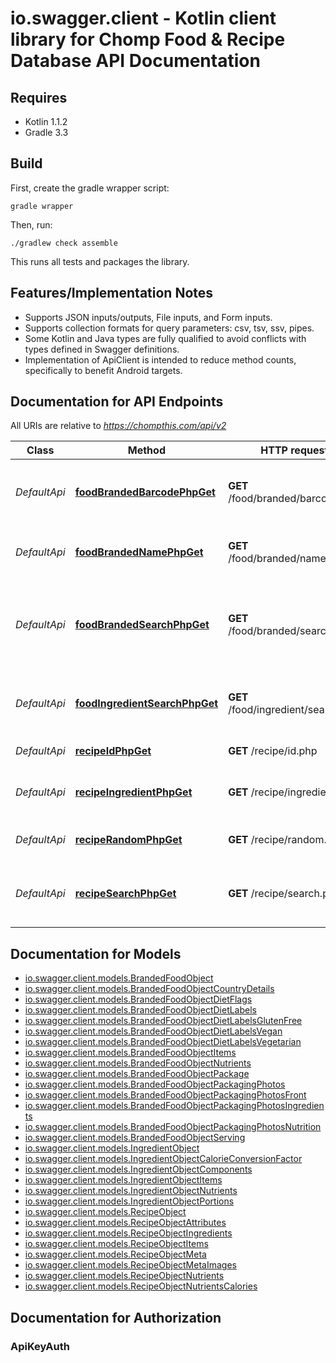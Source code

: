 # io.swagger.client - Kotlin client library for Chomp Food &amp; Recipe Database API Documentation

## Requires

* Kotlin 1.1.2
* Gradle 3.3

## Build

First, create the gradle wrapper script:

```
gradle wrapper
```

Then, run:

```
./gradlew check assemble
```

This runs all tests and packages the library.

## Features/Implementation Notes

* Supports JSON inputs/outputs, File inputs, and Form inputs.
* Supports collection formats for query parameters: csv, tsv, ssv, pipes.
* Some Kotlin and Java types are fully qualified to avoid conflicts with types defined in Swagger definitions.
* Implementation of ApiClient is intended to reduce method counts, specifically to benefit Android targets.

<a name="documentation-for-api-endpoints"></a>
## Documentation for API Endpoints

All URIs are relative to *https://chompthis.com/api/v2*

Class | Method | HTTP request | Description
------------ | ------------- | ------------- | -------------
*DefaultApi* | [**foodBrandedBarcodePhpGet**](docs/DefaultApi.md#foodbrandedbarcodephpget) | **GET** /food/branded/barcode.php | Get a branded food item using a barcode
*DefaultApi* | [**foodBrandedNamePhpGet**](docs/DefaultApi.md#foodbrandednamephpget) | **GET** /food/branded/name.php | Get a branded food item by name
*DefaultApi* | [**foodBrandedSearchPhpGet**](docs/DefaultApi.md#foodbrandedsearchphpget) | **GET** /food/branded/search.php | Get data for branded food items using various search parameters
*DefaultApi* | [**foodIngredientSearchPhpGet**](docs/DefaultApi.md#foodingredientsearchphpget) | **GET** /food/ingredient/search.php | Get raw/generic food ingredient item(s)
*DefaultApi* | [**recipeIdPhpGet**](docs/DefaultApi.md#recipeidphpget) | **GET** /recipe/id.php | Get a recipe by ID
*DefaultApi* | [**recipeIngredientPhpGet**](docs/DefaultApi.md#recipeingredientphpget) | **GET** /recipe/ingredient.php | Get recipes using a list of ingredients
*DefaultApi* | [**recipeRandomPhpGet**](docs/DefaultApi.md#reciperandomphpget) | **GET** /recipe/random.php | Get random popular recipes
*DefaultApi* | [**recipeSearchPhpGet**](docs/DefaultApi.md#recipesearchphpget) | **GET** /recipe/search.php | Get recipes using a title and optional filters

<a name="documentation-for-models"></a>
## Documentation for Models

 - [io.swagger.client.models.BrandedFoodObject](docs/BrandedFoodObject.md)
 - [io.swagger.client.models.BrandedFoodObjectCountryDetails](docs/BrandedFoodObjectCountryDetails.md)
 - [io.swagger.client.models.BrandedFoodObjectDietFlags](docs/BrandedFoodObjectDietFlags.md)
 - [io.swagger.client.models.BrandedFoodObjectDietLabels](docs/BrandedFoodObjectDietLabels.md)
 - [io.swagger.client.models.BrandedFoodObjectDietLabelsGlutenFree](docs/BrandedFoodObjectDietLabelsGlutenFree.md)
 - [io.swagger.client.models.BrandedFoodObjectDietLabelsVegan](docs/BrandedFoodObjectDietLabelsVegan.md)
 - [io.swagger.client.models.BrandedFoodObjectDietLabelsVegetarian](docs/BrandedFoodObjectDietLabelsVegetarian.md)
 - [io.swagger.client.models.BrandedFoodObjectItems](docs/BrandedFoodObjectItems.md)
 - [io.swagger.client.models.BrandedFoodObjectNutrients](docs/BrandedFoodObjectNutrients.md)
 - [io.swagger.client.models.BrandedFoodObjectPackage](docs/BrandedFoodObjectPackage.md)
 - [io.swagger.client.models.BrandedFoodObjectPackagingPhotos](docs/BrandedFoodObjectPackagingPhotos.md)
 - [io.swagger.client.models.BrandedFoodObjectPackagingPhotosFront](docs/BrandedFoodObjectPackagingPhotosFront.md)
 - [io.swagger.client.models.BrandedFoodObjectPackagingPhotosIngredients](docs/BrandedFoodObjectPackagingPhotosIngredients.md)
 - [io.swagger.client.models.BrandedFoodObjectPackagingPhotosNutrition](docs/BrandedFoodObjectPackagingPhotosNutrition.md)
 - [io.swagger.client.models.BrandedFoodObjectServing](docs/BrandedFoodObjectServing.md)
 - [io.swagger.client.models.IngredientObject](docs/IngredientObject.md)
 - [io.swagger.client.models.IngredientObjectCalorieConversionFactor](docs/IngredientObjectCalorieConversionFactor.md)
 - [io.swagger.client.models.IngredientObjectComponents](docs/IngredientObjectComponents.md)
 - [io.swagger.client.models.IngredientObjectItems](docs/IngredientObjectItems.md)
 - [io.swagger.client.models.IngredientObjectNutrients](docs/IngredientObjectNutrients.md)
 - [io.swagger.client.models.IngredientObjectPortions](docs/IngredientObjectPortions.md)
 - [io.swagger.client.models.RecipeObject](docs/RecipeObject.md)
 - [io.swagger.client.models.RecipeObjectAttributes](docs/RecipeObjectAttributes.md)
 - [io.swagger.client.models.RecipeObjectIngredients](docs/RecipeObjectIngredients.md)
 - [io.swagger.client.models.RecipeObjectItems](docs/RecipeObjectItems.md)
 - [io.swagger.client.models.RecipeObjectMeta](docs/RecipeObjectMeta.md)
 - [io.swagger.client.models.RecipeObjectMetaImages](docs/RecipeObjectMetaImages.md)
 - [io.swagger.client.models.RecipeObjectNutrients](docs/RecipeObjectNutrients.md)
 - [io.swagger.client.models.RecipeObjectNutrientsCalories](docs/RecipeObjectNutrientsCalories.md)

<a name="documentation-for-authorization"></a>
## Documentation for Authorization

<a name="ApiKeyAuth"></a>
### ApiKeyAuth


